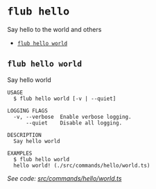 `flub hello`
============

Say hello to the world and others

* [`flub hello world`](#flub-hello-world)

## `flub hello world`

Say hello world

```
USAGE
  $ flub hello world [-v | --quiet]

LOGGING FLAGS
  -v, --verbose  Enable verbose logging.
      --quiet    Disable all logging.

DESCRIPTION
  Say hello world

EXAMPLES
  $ flub hello world
  hello world! (./src/commands/hello/world.ts)
```

_See code: [src/commands/hello/world.ts](https://github.com/packages/build-cli-esm/blob/v0.39.0/src/commands/hello/world.ts)_
